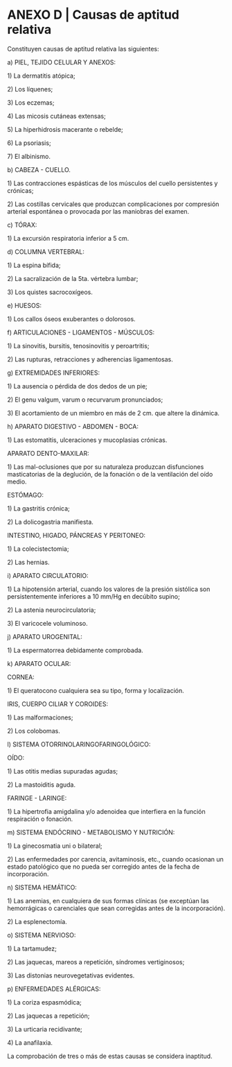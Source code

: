 # ANEXO D | Causas de aptitud relativa

Constituyen causas de aptitud relativa las siguientes:

a) PIEL, TEJIDO CELULAR Y ANEXOS:

1\) La dermatitis atópica;

2\) Los líquenes;

3\) Los eczemas;

4\) Las micosis cutáneas extensas;

5\) La hiperhidrosis macerante o rebelde;

6\) La psoriasis;

7\) El albinismo.

b) CABEZA - CUELLO.

1\) Las contracciones espásticas de los músculos del cuello persistentes y crónicas;

2\) Las costillas cervicales que produzcan complicaciones por compresión arterial espontánea o provocada por las maniobras del examen.

c) TÓRAX:

1\) La excursión respiratoria inferior a 5 cm.

d) COLUMNA VERTEBRAL:

1\) La espina bífida;

2\) La sacralización de la 5ta. vértebra lumbar;

3\) Los quistes sacrocoxígeos.

e) HUESOS:

1\) Los callos óseos exuberantes o dolorosos.

f) ARTICULACIONES - LIGAMENTOS - MÚSCULOS:

1\) La sinovitis, bursitis, tenosinovitis y peroartritis;

2\) Las rupturas, retracciones y adherencias ligamentosas.

g) EXTREMIDADES INFERIORES:

1\) La ausencia o pérdida de dos dedos de un pie;

2\) El genu valgum, varum o recurvarum pronunciados;

3\) El acortamiento de un miembro en más de 2 cm. que altere la dinámica.

h) APARATO DIGESTIVO - ABDOMEN - BOCA:

1\) Las estomatitis, ulceraciones y mucoplasias crónicas.

APARATO DENTO-MAXILAR:

1\) Las mal-oclusiones que por su naturaleza produzcan disfunciones masticatorias de la deglución, de la fonación o de la ventilación del oído medio.

ESTÓMAGO:

1\) La gastritis crónica;

2\) La dolicogastria manifiesta.

INTESTINO, HIGADO, PÁNCREAS Y PERITONEO:

1\) La colecistectomia;

2\) Las hernias.

i) APARATO CIRCULATORIO:

1\) La hipotensión arterial, cuando los valores de la presión sistólica son persistentemente inferiores a 10 mm/Hg en decúbito supino;

2\) La astenia neurocirculatoria;

3\) El varicocele voluminoso.

j) APARATO UROGENITAL:

1\) La espermatorrea debidamente comprobada.

k) APARATO OCULAR:

CORNEA:

1\) El queratocono cualquiera sea su tipo, forma y localización.

IRIS, CUERPO CILIAR Y COROIDES:

1\) Las malformaciones;

2\) Los colobomas.

l) SISTEMA OTORRINOLARINGOFARINGOLÓGICO:

OÍDO:

1\) Las otitis medias supuradas agudas;

2\) La mastoiditis aguda.

FARINGE - LARINGE:

1\) La hipertrofia amigdalina y/o adenoidea que interfiera en la función respiración o fonación.

m) SISTEMA ENDÓCRINO - METABOLISMO Y NUTRICIÓN:

1\) La ginecosmatia uni o bilateral;

2\) Las enfermedades por carencia, avitaminosis, etc., cuando ocasionan un estado patológico que no pueda ser corregido antes de la fecha de incorporación.

n) SISTEMA HEMÁTICO:

1\) Las anemias, en cualquiera de sus formas clínicas (se exceptúan las hemorrágicas o carenciales que sean corregidas antes de la incorporación).

2\) La esplenectomía.

o) SISTEMA NERVIOSO:

1\) La tartamudez;

2\) Las jaquecas, mareos a repetición, síndromes vertiginosos;

3\) Las distonias neurovegetativas evidentes.

p) ENFERMEDADES ALÉRGICAS:

1\) La coriza espasmódica;

2\) Las jaquecas a repetición;

3\) La urticaria recidivante;

4\) La anafilaxia.

La comprobación de tres o más de estas causas se considera inaptitud.

